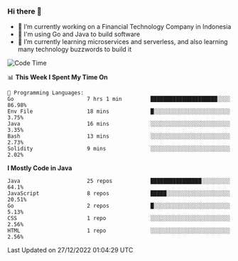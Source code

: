 ### Hi there 👋

<!--
**mazzama/mazzama** is a ✨ _special_ ✨ repository because its `README.md` (this file) appears on your GitHub profile.

Here are some ideas to get you started:

- 🔭 I’m currently working on ...
- 🌱 I’m currently learning ...
- 👯 I’m looking to collaborate on ...
- 🤔 I’m looking for help with ...
- 💬 Ask me about ...
- 📫 How to reach me: ...
- 😄 Pronouns: ...
- ⚡ Fun fact: ...
-->

- 🔭 I’m currently working on a Financial Technology Company in Indonesia
- :gun: I'm using Go and Java to build software
- 🌱 I’m currently learning microservices and serverless, and also learning many technology buzzwords to build it

<!--START_SECTION:waka-->
![Code Time](http://img.shields.io/badge/Code%20Time-2%2C479%20hrs%2041%20mins-blue)

📊 **This Week I Spent My Time On** 

```text
💬 Programming Languages: 
Go                       7 hrs 1 min         █████████████████████░░░░   86.98% 
Env File                 18 mins             █░░░░░░░░░░░░░░░░░░░░░░░░   3.75% 
Java                     16 mins             ░░░░░░░░░░░░░░░░░░░░░░░░░   3.35% 
Bash                     13 mins             ░░░░░░░░░░░░░░░░░░░░░░░░░   2.73% 
Solidity                 9 mins              ░░░░░░░░░░░░░░░░░░░░░░░░░   2.02%

```

**I Mostly Code in Java** 

```text
Java                     25 repos            ████████████████░░░░░░░░░   64.1% 
JavaScript               8 repos             █████░░░░░░░░░░░░░░░░░░░░   20.51% 
Go                       2 repos             █░░░░░░░░░░░░░░░░░░░░░░░░   5.13% 
CSS                      1 repo              ░░░░░░░░░░░░░░░░░░░░░░░░░   2.56% 
HTML                     1 repo              ░░░░░░░░░░░░░░░░░░░░░░░░░   2.56%

```



 Last Updated on 27/12/2022 01:04:29 UTC
<!--END_SECTION:waka-->
